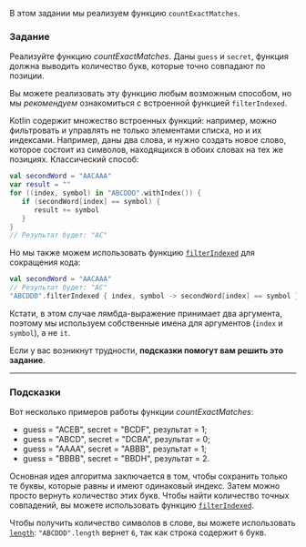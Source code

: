 В этом задании мы реализуем функцию `countExactMatches`.

### Задание

Реализуйте функцию _countExactMatches_. 
Даны `guess` и `secret`, функция должна выводить количество 
букв, которые точно совпадают по позиции.

Вы можете реализовать эту функцию любым возможным способом, но мы _рекомендуем_ ознакомиться с встроенной функцией `filterIndexed`.

<div class="Hint" title="Кликните, чтобы узнать больше о встроенной функции filterIndexed">

Kotlin содержит множество встроенных функций: например, можно фильтровать и управлять не только элементами списка, но и их индексами.
Например, даны два слова, и нужно создать новое слово, которое состоит из символов, находящихся в обоих словах на тех же позициях.
Классический способ:
```kotlin
val secondWord = "AACAAA"
var result = ""
for ((index, symbol) in "ABCDDD".withIndex()) {
   if (secondWord[index] == symbol) {
      result += symbol
   }
}
// Результат будет: "AC"
```

Но мы также можем использовать функцию [`filterIndexed`](https://kotlinlang.org/api/latest/jvm/stdlib/kotlin.collections/filter-indexed.html) для сокращения кода:
```kotlin
val secondWord = "AACAAA"
// Результат будет: "AC"
"ABCDDD".filterIndexed { index, symbol -> secondWord[index] == symbol }
```

Кстати, в этом случае лямбда-выражение принимает два аргумента, поэтому мы используем собственные имена для аргументов (`index` и `symbol`), а не `it`.
</div>

Если у вас возникнут трудности, **подсказки помогут вам решить это задание**.

----

### Подсказки

<div class="Hint" title="Кликните, чтобы увидеть примеры работы функции `countExactMatches`">

Вот несколько примеров работы функции _countExactMatches_:

- guess = "ACEB", secret = "BCDF", результат = 1;
- guess = "ABCD", secret = "DCBA", результат = 0;
- guess = "AAAA", secret = "ABBB", результат = 1;
- guess = "BBBB", secret = "BBDH", результат = 2.
</div>

<div class="Hint" title="Кликните, чтобы узнать основную идею алгоритма">

Основная идея алгоритма заключается в том, чтобы сохранить только те буквы, которые равны и имеют одинаковый индекс. 
Затем можно просто вернуть количество этих букв.
Чтобы найти количество точных совпадений, вы можете использовать функцию <a href="https://kotlinlang.org/api/latest/jvm/stdlib/kotlin.text/filter-indexed.html"><code>filterIndexed</code></a>.
</div>

<div class="Hint" title="Кликните, чтобы узнать, как получить количество элементов в списке">

Чтобы получить количество символов в слове, вы можете использовать <a href="https://kotlinlang.org/api/latest/jvm/stdlib/kotlin/-string/length.html#length"><code>length</code></a>:
`"ABCDDD".length` вернет `6`, так как строка содержит `6` букв.  
</div>